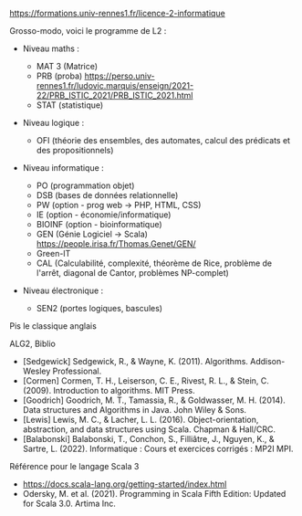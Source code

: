 https://formations.univ-rennes1.fr/licence-2-informatique

Grosso-modo, voici le programme de L2 :

* Niveau maths :
  - MAT 3 (Matrice)
  - PRB (proba) https://perso.univ-rennes1.fr/ludovic.marquis/enseign/2021-22/PRB_ISTIC_2021/PRB_ISTIC_2021.html
  - STAT (statistique)

* Niveau logique :
  - OFI (théorie des ensembles, des automates, calcul des prédicats et des propositionnels)

* Niveau informatique :
  - PO (programmation objet)
  - DSB (bases de données relationnelle)
  - PW (option - prog web -> PHP, HTML, CSS)
  - IE (option - économie/informatique)
  - BIOINF (option - bioinformatique)
  - GEN (Génie Logiciel -> Scala) https://people.irisa.fr/Thomas.Genet/GEN/
  - Green-IT
  - CAL (Calculabilité, complexité, théorème de Rice, problème de l'arrêt, diagonal de Cantor, problèmes NP-complet)

* Niveau électronique :
  - SEN2 (portes logiques, bascules)

Pis le classique anglais

ALG2, Biblio
- [Sedgewick] Sedgewick, R., & Wayne, K. (2011).
Algorithms. Addison-Wesley Professional.
- [Cormen] Cormen, T. H., Leiserson, C. E., Rivest, R. L., &
Stein, C. (2009). Introduction to algorithms. MIT Press.
- [Goodrich] Goodrich, M. T., Tamassia, R., & Goldwasser,
M. H. (2014). Data structures and Algorithms in Java. John
Wiley & Sons.
- [Lewis] Lewis, M. C., & Lacher, L. L. (2016).
Object-orientation, abstraction, and data structures using
Scala. Chapman & Hall/CRC.
- [Balabonski] Balabonski, T., Conchon, S., Filliâtre, J.,
Nguyen, K., & Sartre, L. (2022). Informatique : Cours et
exercices corrigés : MP2I MPI.

Référence pour le langage Scala 3
- https://docs.scala-lang.org/getting-started/index.html
- Odersky, M. et al. (2021). Programming in Scala Fifth
Edition: Updated for Scala 3.0. Artima Inc.
